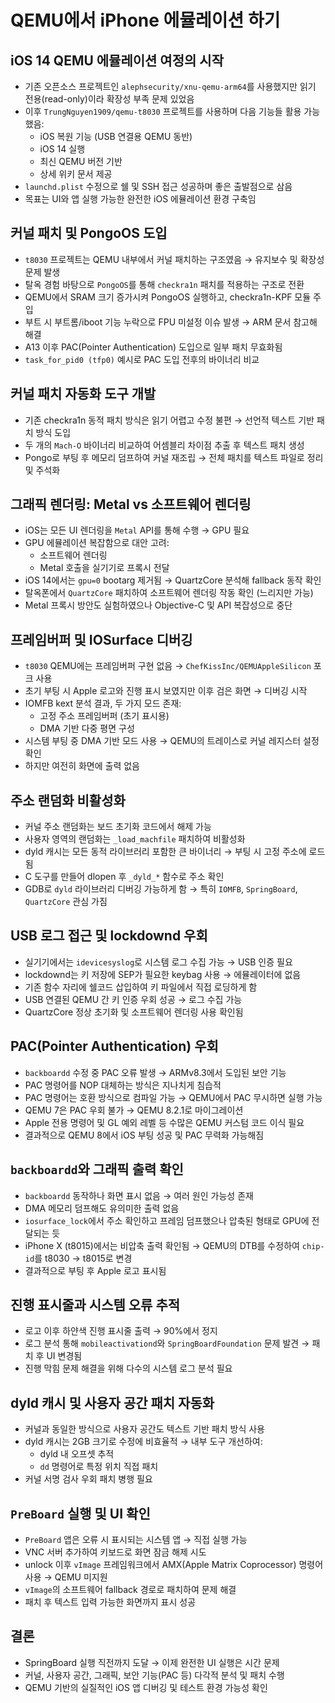 # QEMU에서 iPhone 에뮬레이션 하기


iOS 14 QEMU 에뮬레이션 여정의 시작
------------------------

* 기존 오픈소스 프로젝트인 `alephsecurity/xnu-qemu-arm64`를 사용했지만 읽기 전용(read-only)이라 확장성 부족 문제 있었음
* 이후 `TrungNguyen1909/qemu-t8030` 프로젝트를 사용하며 다음 기능들 활용 가능했음:
  + iOS 복원 기능 (USB 연결용 QEMU 동반)
  + iOS 14 실행
  + 최신 QEMU 버전 기반
  + 상세 위키 문서 제공
* `launchd.plist` 수정으로 쉘 및 SSH 접근 성공하며 좋은 출발점으로 삼음
* 목표는 UI와 앱 실행 가능한 완전한 iOS 에뮬레이션 환경 구축임

커널 패치 및 PongoOS 도입
------------------

* `t8030` 프로젝트는 QEMU 내부에서 커널 패치하는 구조였음 → 유지보수 및 확장성 문제 발생
* 탈옥 경험 바탕으로 `PongoOS`를 통해 `checkra1n` 패치를 적용하는 구조로 전환
* QEMU에서 SRAM 크기 증가시켜 PongoOS 실행하고, checkra1n-KPF 모듈 주입
* 부트 시 부트롬/iboot 기능 누락으로 FPU 미설정 이슈 발생 → ARM 문서 참고해 해결
* A13 이후 PAC(Pointer Authentication) 도입으로 일부 패치 무효화됨
* `task_for_pid0 (tfp0)` 예시로 PAC 도입 전후의 바이너리 비교

커널 패치 자동화 도구 개발
---------------

* 기존 checkra1n 동적 패치 방식은 읽기 어렵고 수정 불편 → 선언적 텍스트 기반 패치 방식 도입
* 두 개의 `Mach-O` 바이너리 비교하여 어셈블리 차이점 추출 후 텍스트 패치 생성
* Pongo로 부팅 후 메모리 덤프하여 커널 재조립 → 전체 패치를 텍스트 파일로 정리 및 주석화

그래픽 렌더링: Metal vs 소프트웨어 렌더링
---------------------------

* iOS는 모든 UI 렌더링을 `Metal` API를 통해 수행 → GPU 필요
* GPU 에뮬레이션 복잡함으로 대안 고려:
  + 소프트웨어 렌더링
  + Metal 호출을 실기기로 프록시 전달
* iOS 14에서는 `gpu=0` bootarg 제거됨 → QuartzCore 분석해 fallback 동작 확인
* 탈옥폰에서 `QuartzCore` 패치하여 소프트웨어 렌더링 작동 확인 (느리지만 가능)
* Metal 프록시 방안도 실험하였으나 Objective-C 및 API 복잡성으로 중단

프레임버퍼 및 IOSurface 디버깅
---------------------

* `t8030` QEMU에는 프레임버퍼 구현 없음 → `ChefKissInc/QEMUAppleSilicon` 포크 사용
* 초기 부팅 시 Apple 로고와 진행 표시 보였지만 이후 검은 화면 → 디버깅 시작
* IOMFB kext 분석 결과, 두 가지 모드 존재:
  + 고정 주소 프레임버퍼 (초기 표시용)
  + DMA 기반 다중 평면 구성
* 시스템 부팅 중 DMA 기반 모드 사용 → QEMU의 트레이스로 커널 레지스터 설정 확인
* 하지만 여전히 화면에 출력 없음

주소 랜덤화 비활성화
-----------

* 커널 주소 랜덤화는 보드 초기화 코드에서 해제 가능
* 사용자 영역의 랜덤화는 `_load_machfile` 패치하여 비활성화
* dyld 캐시는 모든 동적 라이브러리 포함한 큰 바이너리 → 부팅 시 고정 주소에 로드됨
* C 도구를 만들어 dlopen 후 `_dyld_*` 함수로 주소 확인
* GDB로 `dyld` 라이브러리 디버깅 가능하게 함 → 특히 `IOMFB`, `SpringBoard`, `QuartzCore` 관심 가짐

USB 로그 접근 및 lockdownd 우회
------------------------

* 실기기에서는 `idevicesyslog`로 시스템 로그 수집 가능 → USB 인증 필요
* lockdownd는 키 저장에 SEP가 필요한 keybag 사용 → 에뮬레이터에 없음
* 기존 함수 자리에 쉘코드 삽입하여 키 파일에서 직접 로딩하게 함
* USB 연결된 QEMU 간 키 인증 우회 성공 → 로그 수집 가능
* QuartzCore 정상 초기화 및 소프트웨어 렌더링 사용 확인됨

PAC(Pointer Authentication) 우회
------------------------------

* `backboardd` 수정 중 PAC 오류 발생 → ARMv8.3에서 도입된 보안 기능
* PAC 명령어를 NOP 대체하는 방식은 지나치게 침습적
* PAC 명령어는 호환 방식으로 컴파일 가능 → QEMU에서 PAC 무시하면 실행 가능
* QEMU 7은 PAC 우회 불가 → QEMU 8.2.1로 마이그레이션
* Apple 전용 명령어 및 GL 예외 레벨 등 수많은 QEMU 커스텀 코드 이식 필요
* 결과적으로 QEMU 8에서 iOS 부팅 성공 및 PAC 무력화 가능해짐

`backboardd`와 그래픽 출력 확인
-----------------------

* `backboardd` 동작하나 화면 표시 없음 → 여러 원인 가능성 존재
* DMA 메모리 덤프해도 유의미한 출력 없음
* `iosurface_lock`에서 주소 확인하고 프레임 덤프했으나 압축된 형태로 GPU에 전달되는 듯
* iPhone X (t8015)에서는 비압축 출력 확인됨 → QEMU의 DTB를 수정하여 `chip-id`를 t8030 → t8015로 변경
* 결과적으로 부팅 후 Apple 로고 표시됨

진행 표시줄과 시스템 오류 추적
-----------------

* 로고 이후 하얀색 진행 표시줄 출력 → 90%에서 정지
* 로그 분석 통해 `mobileactivationd`와 `SpringBoardFoundation` 문제 발견 → 패치 후 UI 변경됨
* 진행 막힘 문제 해결을 위해 다수의 시스템 로그 분석 필요

dyld 캐시 및 사용자 공간 패치 자동화
-----------------------

* 커널과 동일한 방식으로 사용자 공간도 텍스트 기반 패치 방식 사용
* dyld 캐시는 2GB 크기로 수정에 비효율적 → 내부 도구 개선하여:
  + dyld 내 오프셋 추적
  + `dd` 명령어로 특정 위치 직접 패치
* 커널 서명 검사 우회 패치 병행 필요

`PreBoard` 실행 및 UI 확인
---------------------

* `PreBoard` 앱은 오류 시 표시되는 시스템 앱 → 직접 실행 가능
* VNC 서버 추가하여 키보드로 화면 잠금 해제 시도
* unlock 이후 `vImage` 프레임워크에서 AMX(Apple Matrix Coprocessor) 명령어 사용 → QEMU 미지원
* `vImage`의 소프트웨어 fallback 경로로 패치하여 문제 해결
* 패치 후 텍스트 입력 가능한 화면까지 표시 성공

결론
--

* SpringBoard 실행 직전까지 도달 → 이제 완전한 UI 실행은 시간 문제
* 커널, 사용자 공간, 그래픽, 보안 기능(PAC 등) 다각적 분석 및 패치 수행
* QEMU 기반의 실질적인 iOS 앱 디버깅 및 테스트 환경 가능성 확인

